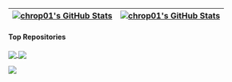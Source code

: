 | <a href="https://github.com/anuraghazra/github-readme-stats"><img align="center" alt="chrop01's GitHub Stats" src="https://github-readme-stats.vercel.app/api?username=chrop01&show_icons=true&theme=tokyonight&hide_border=true"/></a> | <a href="https://github.com/anuraghazra/github-readme-stats"><img align="center" alt="chrop01's GitHub Stats" src="https://github-readme-stats.vercel.app/api/top-langs/?username=chrop01&layout=compact&theme=tokyonight&hide_border=true"/></a> |
| ------------- | ------------- |

#### Top Repositories


<a href="https://github.com/chrop01/MOVE">
  <img align="center" src="https://github-readme-stats.vercel.app/api/pin/?username=chrop01&repo=MOVE&show_icons=true&theme=tokyonight&hide_border=true" />
</a>
<a href="https://github.com/megamxl/WorcalcoholicsGame">
  <img align="center" src="https://github-readme-stats.vercel.app/api/pin/?username=megamxl&repo=WorcalcoholicsGame&show_icons=true&theme=tokyonight&hide_border=true" />
</a>

<p>
  <a href="https://at.linkedin.com/in/christoph-oprawill-16328219b"><img src="https://img.shields.io/badge/LinkedIn-0077B5?style=for-the-badge&logo=linkedin&logoColor=white"></a> 